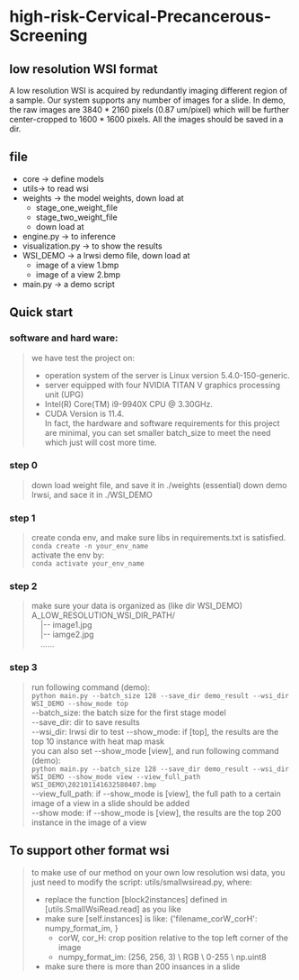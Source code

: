 # high-risk-Cervical-Precancerous-Screening

## low resolution WSI format
A low resolution WSI is acquired by redundantly imaging different region of a sample. Our system supports any number of images for a slide.
In demo, the raw images are 3840 * 2160 pixels (0.87 um/pixel) which will be further center-cropped to 1600 * 1600 pixels. All the images should be
saved in a dir.


## file
+ core -> define models
+ utils-> to read wsi
+ weights -> the model weights, down load at 
  + stage_one_weight_file
  + stage_two_weight_file
  + down load at 
+ engine.py -> to inference
+ visualization.py -> to show the results 
+ WSI_DEMO -> a lrwsi demo file, down load at 
  + image of a view 1.bmp
  + image of a view 2.bmp
+ main.py -> a demo script


## Quick start
### software and hard ware:
> we have test the project on:
> + operation system of the server is Linux version 5.4.0-150-generic. 
> + server equipped with four NVIDIA TITAN V graphics processing unit (UPG)
> + Intel(R) Core(TM) i9-9940X CPU @ 3.30GHz. 
> + CUDA Version is 11.4.   
> In fact, the hardware and software requirements for this project are minimal, you can set smaller batch_size to meet the need which just will cost more time.
### step 0
> down load weight file, and save it in ./weights  (essential)
> down demo lrwsi, and sace it in ./WSI_DEMO
### step 1
> create conda env, and make sure libs in requirements.txt is satisfied.  
> `conda create -n your_env_name`  
> activate the env by:  
> `conda activate your_env_name`
### step 2
> make sure your data is organized as (like dir WSI_DEMO)  
> A_LOW_RESOLUTION_WSI_DIR_PATH/  
> &nbsp;&nbsp;&nbsp;&nbsp;|-- image1.jpg  
> &nbsp;&nbsp;&nbsp;&nbsp;|-- iamge2.jpg  
> &nbsp;&nbsp;&nbsp;&nbsp;......  
### step 3
> run following command (demo):  
> `python main.py --batch_size 128 --save_dir demo_result --wsi_dir WSI_DEMO --show_mode top`  
> --batch_size: the batch size for the first stage model    
> --save_dir: dir to save results  
> --wsi_dir: lrwsi dir to test
> --show_mode: if [top], the results are the top 10 instance with heat map mask  
> you can also set --show_mode [view], and run following command (demo):  
> `python main.py --batch_size 128 --save_dir demo_result --wsi_dir WSI_DEMO --show_mode view --view_full_path WSI_DEMO\202101141632580407.bmp`  
> --view_full_path: if --show_mode is [view], the full path to a certain image of a view in a slide should be added  
> --show mode: if --show_mode is [view], the results are the top 200 instance in the image of a view

## To support other format wsi
> to make use of our method on your own low resolution wsi data, you just need to modify the script: utils/smallwsiread.py, where:
> + replace the function [block2instances] defined in [utils.SmallWsiRead.read] as you like
> + make sure [self.instances] is like: {'filename_corW_corH': numpy_format_im, }
>   + corW, cor_H: crop position relative to the top left corner of the image
>   + numpy_format_im: (256, 256, 3) \ RGB \ 0-255 \ np.uint8
> + make sure there is more than 200 insances in a slide


